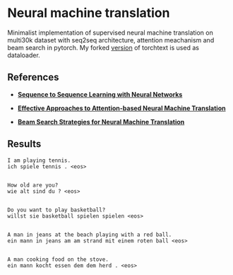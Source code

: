 # Neural machine translation

Minimalist implementation of supervised neural machine translation on multi30k dataset with seq2seq architecture, attention meachanism and beam search in pytorch. My forked [version](https://github.com/Mrpatekful/text) of torchtext is used as dataloader.

## References

- **[Sequence to Sequence Learning with Neural Networks](https://arxiv.org/abs/1409.3215)**

- **[Effective Approaches to Attention-based Neural Machine Translation](https://arxiv.org/pdf/1508.04025.pdf)**

- **[Beam Search Strategies for Neural Machine Translation](https://arxiv.org/pdf/1702.01806.pdf)**

## Results

```
I am playing tennis.
ich spiele tennis . <eos>


How old are you?
wie alt sind du ? <eos>


Do you want to play basketball?
willst sie basketball spielen spielen <eos>


A man in jeans at the beach playing with a red ball.
ein mann in jeans am am strand mit einem roten ball <eos>


A man cooking food on the stove.
ein mann kocht essen dem dem herd . <eos>
```
